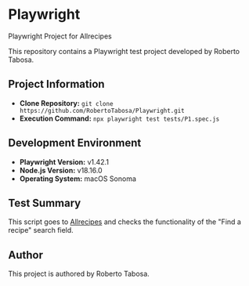 # Playwright
Playwright Project for Allrecipes

This repository contains a Playwright test project developed by Roberto Tabosa.

## Project Information

- **Clone Repository:** `git clone https://github.com/RobertoTabosa/Playwright.git`
- **Execution Command:** `npx playwright test tests/P1.spec.js`

## Development Environment

- **Playwright Version:** v1.42.1
- **Node.js Version:** v18.16.0
- **Operating System:** macOS Sonoma

## Test Summary

This script goes to [Allrecipes](https://www.allrecipes.com/) and checks the functionality of the "Find a recipe" search field.


## Author

This project is authored by Roberto Tabosa.

